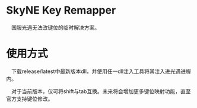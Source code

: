 # SkyNE Key Remapper
&emsp;国服光遇无法改键位的临时解决方案。

# 使用方式
&emsp;下载release/latest中最新版本dll，并使用任一dll注入工具将其注入进光遇进程内。

&emsp;对于当前版本，仅可将shift与tab互换。未来将会增加更多键位映射功能，直至官方支持键位修改。
